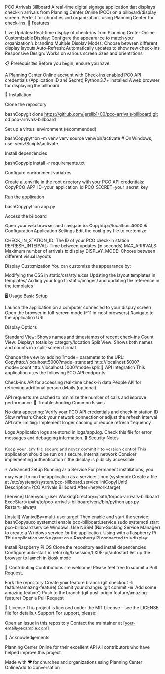 PCO Arrivals Billboard
A real-time digital signage application that displays check-in arrivals from Planning Center Online (PCO) on a billboard/display screen. Perfect for churches and organizations using Planning Center for check-ins.
🌟 Features

Live Updates: Real-time display of check-ins from Planning Center Online
Customizable Display: Configure the appearance to match your organization's branding
Multiple Display Modes: Choose between different display layouts
Auto-Refresh: Automatically updates to show new check-ins
Responsive Design: Works on various screen sizes and orientations

📋 Prerequisites
Before you begin, ensure you have:

A Planning Center Online account with Check-ins enabled
PCO API credentials (Application ID and Secret)
Python 3.7+ installed
A web browser for displaying the billboard

🚀 Installation

Clone the repository

bashCopygit clone https://github.com/jersilb1400/pco-arrivals-billboard.git
cd pco-arrivals-billboard

Set up a virtual environment (recommended)

bashCopypython -m venv venv
source venv/bin/activate  # On Windows, use: venv\Scripts\activate

Install dependencies

bashCopypip install -r requirements.txt

Configure environment variables

Create a .env file in the root directory with your PCO API credentials:
CopyPCO_APP_ID=your_application_id
PCO_SECRET=your_secret_key

Run the application

bashCopypython app.py

Access the billboard

Open your web browser and navigate to:
Copyhttp://localhost:5000
⚙️ Configuration
Application Settings
Edit the config.py file to customize:

CHECK_IN_STATION_ID: The ID of your PCO check-in station
REFRESH_INTERVAL: Time between updates (in seconds)
MAX_ARRIVALS: Maximum number of arrivals to display
DISPLAY_MODE: Choose between different visual layouts

Display Customization
You can customize the appearance by:

Modifying the CSS in static/css/style.css
Updating the layout templates in templates/
Adding your logo to static/images/ and updating the reference in the templates

🖥️ Usage
Basic Setup

Launch the application on a computer connected to your display screen
Open the browser in full-screen mode (F11 in most browsers)
Navigate to the application URL

Display Options

Standard View: Shows names and timestamps of recent check-ins
Count View: Displays totals by category/location
Split View: Shows both names and counts in a split-screen format

Change the view by adding ?mode= parameter to the URL:
Copyhttp://localhost:5000?mode=standard
http://localhost:5000?mode=count
http://localhost:5000?mode=split
🔄 API Integration
This application uses the following PCO API endpoints:

Check-ins API for accessing real-time check-in data
People API for retrieving additional person details (optional)

API requests are cached to minimize the number of calls and improve performance.
🧰 Troubleshooting
Common Issues

No data appearing: Verify your PCO API credentials and check-in station ID
Slow refresh: Check your network connection or adjust the refresh interval
API rate limiting: Implement longer caching or reduce refresh frequency

Logs
Application logs are stored in logs/app.log. Check this file for error messages and debugging information.
🔒 Security Notes

Keep your .env file secure and never commit it to version control
This application should be run on a secure, internal network
Consider implementing authentication if the display is publicly accessible

⚡ Advanced Setup
Running as a Service
For permanent installations, you may want to run the application as a service:
Linux (systemd):
Create a file at /etc/systemd/system/pco-billboard.service:
iniCopy[Unit]
Description=PCO Arrivals Billboard
After=network.target

[Service]
User=your_user
WorkingDirectory=/path/to/pco-arrivals-billboard
ExecStart=/path/to/pco-arrivals-billboard/venv/bin/python app.py
Restart=always

[Install]
WantedBy=multi-user.target
Then enable and start the service:
bashCopysudo systemctl enable pco-billboard.service
sudo systemctl start pco-billboard.service
Windows:
Use NSSM (Non-Sucking Service Manager) to create a Windows service for the application.
Using with a Raspberry Pi
This application works great on a Raspberry Pi connected to a display:

Install Raspberry Pi OS
Clone the repository and install dependencies
Configure auto-start in /etc/xdg/lxsession/LXDE-pi/autostart
Set up the browser to launch in kiosk mode

🤝 Contributing
Contributions are welcome! Please feel free to submit a Pull Request.

Fork the repository
Create your feature branch (git checkout -b feature/amazing-feature)
Commit your changes (git commit -m 'Add some amazing feature')
Push to the branch (git push origin feature/amazing-feature)
Open a Pull Request

📜 License
This project is licensed under the MIT License - see the LICENSE file for details.
📞 Support
For support, please:

Open an issue in this repository
Contact the maintainer at [your-email@example.com]

🙏 Acknowledgements

Planning Center Online for their excellent API
All contributors who have helped improve this project


Made with ❤️ for churches and organizations using Planning Center OnlineAdd to Conversation

